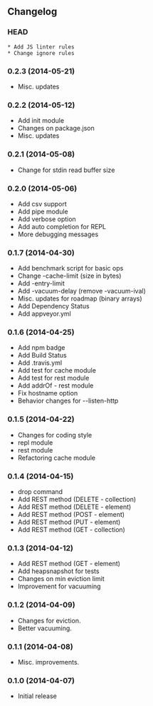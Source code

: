 ## Changelog

### HEAD

```
* Add JS linter rules
* Change ignore rules
```

### 0.2.3 (2014-05-21)

* Misc. updates

### 0.2.2 (2014-05-12)

* Add init module
* Changes on package.json
* Misc. updates

### 0.2.1 (2014-05-08)

* Change for stdin read buffer size

### 0.2.0 (2014-05-06)

* Add csv support
* Add pipe module
* Add verbose option
* Add auto completion for REPL
* More debugging messages

### 0.1.7 (2014-04-30)

* Add benchmark script for basic ops
* Change -cache-limit (size in bytes)
* Add -entry-limit
* Add -vacuum-delay (remove -vacuum-ival)
* Misc. updates for roadmap (binary arrays)
* Add Dependency Status
* Add appveyor.yml

### 0.1.6 (2014-04-25)

* Add npm badge
* Add Build Status
* Add .travis.yml
* Add test for cache module
* Add test for rest module
* Add addrOf - rest module
* Fix hostname option
* Behavior changes for --listen-http

### 0.1.5 (2014-04-22)

* Changes for coding style
* repl module
* rest module
* Refactoring cache module

### 0.1.4 (2014-04-15)

* drop command
* Add REST method (DELETE - collection)
* Add REST method (DELETE - element)
* Add REST method (POST - element)
* Add REST method (PUT - element)
* Add REST method (GET - collection)

### 0.1.3 (2014-04-12)

* Add REST method (GET - element)
* Add heapsnapshot for tests
* Changes on min eviction limit
* Improvement for vacuuming

### 0.1.2 (2014-04-09)

* Changes for eviction.
* Better vacuuming.

### 0.1.1 (2014-04-08)

* Misc. improvements.

### 0.1.0 (2014-04-07)

* Initial release